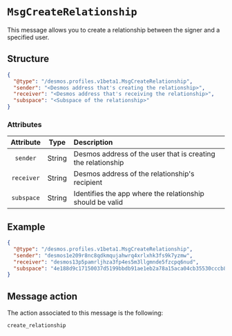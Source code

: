 # `MsgCreateRelationship`
This message allows you to create a relationship between the signer and a specified user.

## Structure
```json
{
  "@type": "/desmos.profiles.v1beta1.MsgCreateRelationship",
  "sender": "<Desmos address that's creating the relationship>",
  "receiver": "<Desmos address that's receiving the relationship>",
  "subspace": "<Subspace of the relationship>"
}      
```

### Attributes
| Attribute | Type | Description |
| :-------: | :----: | :-------- |
| `sender`  | String | Desmos address of the user that is creating the relationship |
| `receiver`| String | Desmos address of the relationship's recipient |
| `subspace`| String | Identifies the app where the relationship should be valid |

## Example

````json
{
  "@type": "/desmos.profiles.v1beta1.MsgCreateRelationship",
  "sender": "desmos1e209r8nc8qdkmqujahwrq4xrlxhk3fs9k7yzmw",
  "receiver": "desmos13p5pamrljhza3fp4es5m3llgmnde5fzcpq6nud",
  "subspace": "4e188d9c17150037d5199bbdb91ae1eb2a78a15aca04cb35530cccb81494b36e"
}    
````

## Message action
The action associated to this message is the following: 

```
create_relationship
```
